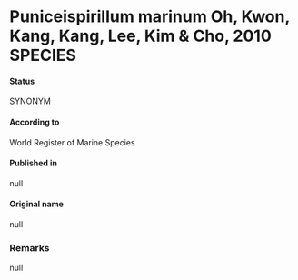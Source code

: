 # Puniceispirillum marinum Oh, Kwon, Kang, Kang, Lee, Kim & Cho, 2010 SPECIES

#### Status
SYNONYM

#### According to
World Register of Marine Species

#### Published in
null

#### Original name
null

### Remarks
null